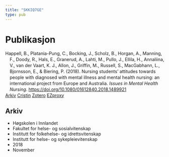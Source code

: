 ```yaml
---
title: "SKKIQ7GE"
type: pub
---
```

<h1>Publikasjon</h1>
<article id="csl-bib-container-SKKIQ7GE" class="csl-bib-container">
  <div class="csl-bib-body" style="line-height: 1.35; padding-left: 1em; text-indent:-1em;">
  <div class="csl-entry">Happell, B., Platania-Pung, C., Bocking, J., Scholz, B., Horgan, A., Manning, F., Doody, R., Hals, E., Granerud, A., Lahti, M., Pullo, J., Ellila, H., Annaliina, V., van der Vaart, K. J., Allon, J., Griffin, M., Russell, S., MacGabhann, L., Bjornsson, E., &amp; Biering, P. (2018). Nursing students&#x2019; attitudes towards people with diagnosed with mental illness and mental health nursing: an international project from Europe and Australia. <i>Issues in Mental Health Nursing</i>. <a href="https://doi.org/10.1080/01612840.2018.1489921">https://doi.org/10.1080/01612840.2018.1489921</a></div>
</div>
  <div class="csl-bib-buttons">
    <a href="#taxonomy-article-SKKIQ7GE" class="csl-bib-button">Arkiv</a>
    <a href alt="Cristin URL" class="csl-bib-button">Cristin</a>
    <a href alt="Zotero URL" class="csl-bib-button">Zotero</a>
    <a href="http://ezproxy.inn.no/login?url=https://doi.org/10.1080/01612840.2018.1489921" class="csl-bib-button">EZproxy</a>
  </div>
  <div id="csl-bib-meta-container-SKKIQ7GE"></div>
</article>
<div id="csl-bib-meta-SKKIQ7GE" class="csl-bib-meta">
  <article id="taxonomy-article-SKKIQ7GE" class="taxonomy-article">
    <h1>Arkiv</h1>
    <ul>
      <li>Høgskolen i Innlandet</li>
      <li>Fakultet for helse- og sosialvitenskap</li>
      <li>Institutt for folkehelse- og idrettsvitenskap</li>
      <li>Institutt for helse- og sykepleievitenskap</li>
      <li>2018</li>
      <li>November</li>
    </ul>
  </article>
</div>
